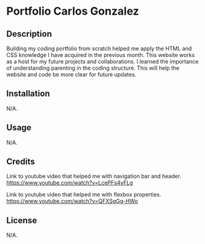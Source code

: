 # Portfolio Carlos Gonzalez

## Description

Building my coding portfolio from scratch helped me apply the HTML and CSS knowledge I have acquired in the previous month. This website works as a host for my future projects and collaborations. I learned the importance of understanding parenting in the coding structure. This will help the website and code be more clear for future updates.  


## Installation

N/A.

## Usage

N/A.

## Credits
Link to youtube video that helped me with navigation bar and header. 
https://www.youtube.com/watch?v=LcePFs4vFLg

Link to youtube video that helped me with flexbox properties.
https://www.youtube.com/watch?v=QFXSgGg-HWo

## License

N/A.